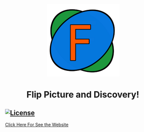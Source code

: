 <div align="center"> 
<img  src="https://github.com/Artur-Cavalcante/flip-picture/blob/migrate_to_react/FlipPictureLogo1-removebg-preview.png">
</div>
<h1 align="center">Flip Picture and Discovery!</h1>

   <a href="https://github.com/tailwindcss/tailwindcss/blob/master/LICENSE"><img src="https://img.shields.io/npm/l/tailwindcss.svg" alt="License"></a>
------

<a href="https://artur-cavalcante.github.io/flip-picture/" target="_blank">Click Here For See the Website<a/>
